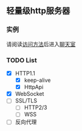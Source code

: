## 轻量级http服务器

### 实例
请阅读[访问方法](https://github.com/Alrusix/alrusix.github.io)后进入[聊天室](https://alrusix.github.io/)
### TODO List

- [x] HTTP1.1
  - [x] keep-alive
  - [x] HttpApi
- [x] WebSocket
- [ ] SSL/TLS
  - [ ] HTTP2/3
  - [ ] WSS
- [ ] 反向代理
<!--
**Alrusix/alrusix** is a ✨ _special_ ✨ repository because its `README.md` (this file) appears on your GitHub profile.

Here are some ideas to get you started:

- 🔭 I’m currently working on ...
- 🌱 I’m currently learning ...
- 👯 I’m looking to collaborate on ...
- 🤔 I’m looking for help with ...
- 💬 Ask me about ...
- 📫 How to reach me: ...
- 😄 Pronouns: ...
- ⚡ Fun fact: ...
-->
